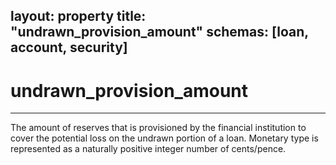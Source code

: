 layout:		property
title:		"undrawn_provision_amount"
schemas:	[loan, account, security]
---

# undrawn_provision_amount

---

The amount of reserves that is provisioned by the financial institution to cover the potential loss on the undrawn portion of a loan. Monetary type is represented as a naturally positive integer number of cents/pence.